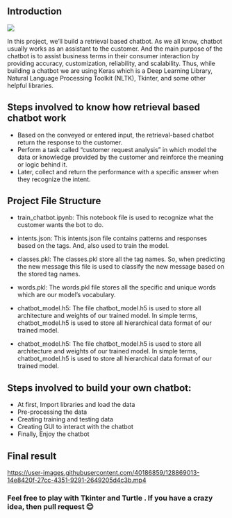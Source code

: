 ## Introduction

![](https://graspcoding.com/wp-content/uploads/2020/08/Chatbot-AI-project.png)

In this project, we’ll build a retrieval based chatbot. As we all know, chatbot usually works as an assistant to the customer. And the main purpose of the chatbot is to assist business terms in their consumer interaction by providing accuracy, customization,  reliability, and scalability. Thus, while building a chatbot we are using Keras which is a Deep Learning Library, Natural Language Processing Toolkit (NLTK), Tkinter, and some other helpful libraries. 

## Steps involved to know how retrieval based chatbot work

- Based on the conveyed or entered input, the retrieval-based chatbot return the response to the customer.
- Perform a task called “customer request analysis” in which model the data or knowledge provided by the customer and reinforce the meaning or logic behind it.
- Later, collect and return the performance with a specific answer when they recognize the intent.

## Project File Structure

- train_chatbot.ipynb: This notebook file is used to recognize what the customer wants the bot to do.
- intents.json: This intents.json file contains patterns and responses based on the tags. And, also used to train the model.
- classes.pkl: The classes.pkl store all the tag names. So, when predicting the new message this file is used to classify the new message based on the stored tag names.

- words.pkl: The words.pkl file stores all the specific and unique words which are our model’s vocabulary.
- chatbot_model.h5: The file chatbot_model.h5 is used to store all architecture and weights of our trained model. In simple terms, chatbot_model.h5 is used to store all hierarchical data format of our trained model.
- chatbot_model.h5: The file chatbot_model.h5 is used to store all architecture and weights of our trained model. In simple terms, chatbot_model.h5 is used to store all hierarchical data format of our trained model.

## Steps involved to build your own chatbot:

- At first, Import libraries and load the data
- Pre-processing the data
- Creating training and testing data
- Creating GUI to interact with the chatbot
- Finally, Enjoy the chatbot

## Final result

https://user-images.githubusercontent.com/40186859/128869013-14e8420f-27cc-4351-9291-2649205d4c3b.mp4

<h3> Feel free to play with Tkinter and Turtle . If you have a crazy idea, then pull request 😊 </h3>
